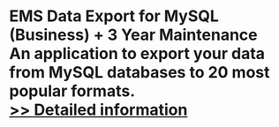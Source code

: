 # EMS Data Export for MySQL (Business) + 3 Year Maintenance<br />An application to export your data from MySQL databases to 20 most popular formats.<br />[>> Detailed information](https://secure.shareit.com/shareit/product.html?productid=300067862&affiliateid=200057808)